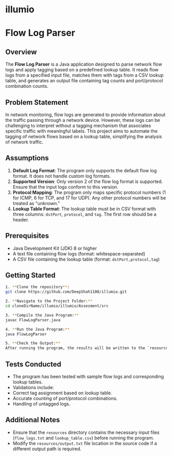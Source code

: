 # illumio

# Flow Log Parser

## Overview

The **Flow Log Parser** is a Java application designed to parse network flow logs and apply tagging based on a predefined lookup table. It reads flow logs from a specified input file, matches them with tags from a CSV lookup table, and generates an output file containing tag counts and port/protocol combination counts.

## Problem Statement

In network monitoring, flow logs are generated to provide information about the traffic passing through a network device. However, these logs can be challenging to interpret without a tagging mechanism that associates specific traffic with meaningful labels. This project aims to automate the tagging of network flows based on a lookup table, simplifying the analysis of network traffic.

## Assumptions

1. **Default Log Format**: The program only supports the default flow log format. It does not handle custom log formats.
2. **Supported Version**: Only version 2 of the flow log format is supported. Ensure that the input logs conform to this version.
3. **Protocol Mapping**: The program only maps specific protocol numbers (1 for ICMP, 6 for TCP, and 17 for UDP). Any other protocol numbers will be treated as "unknown."
4. **Lookup Table Format**: The lookup table must be in CSV format with three columns: `dstPort`, `protocol`, and `tag`. The first row should be a header.

## Prerequisites

- Java Development Kit (JDK) 8 or higher
- A text file containing flow logs (format: whitespace-separated)
- A CSV file containing the lookup table (format: `dstPort,protocol,tag`)

## Getting Started

```bash
1. **Clone the repository**:
git clone https://github.com/DeepShah1108/illumio.git

2. **Navigate to the Project Folder:**
cd cloneDirName/illumio/illumio/Assesment/src

3. **Compile the Java Program:**
javac FlowLogParser.java

4. **Run the Java Program:**
java FlowLogParser

5. **Check the Output:**
After running the program, the results will be written to the `resources/output.txt` file.
 ```

## Tests Conducted
- The program has been tested with sample flow logs and corresponding lookup tables.
- Validations include:
- Correct tag assignment based on lookup table.
- Accurate counting of port/protocol combinations.
- Handling of untagged logs.

## Additional Notes
- Ensure that the `resources` directory contains the necessary input files (`flow_logs.txt` and `lookup_table.csv`) before running the program.
- Modify the `resources/output.txt` file location in the source code if a different output path is required.

